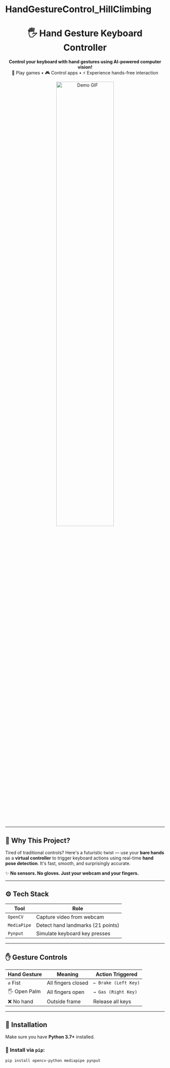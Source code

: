 # HandGestureControl_HillClimbing
<h1 align="center">🖐️ Hand Gesture Keyboard Controller</h1>
<p align="center">
  <b>Control your keyboard with hand gestures using AI-powered computer vision!</b><br/>
  🚗 Play games • 🎮 Control apps • ⚡ Experience hands-free interaction
</p>

<p align="center">
  <img src="https://media.giphy.com/media/26tn33aiTi1jkl6H6/giphy.gif" width="60%" alt="Demo GIF">
</p>

---

## 🚀 Why This Project?

Tired of traditional controls? Here's a futuristic twist — use your **bare hands** as a **virtual controller** to trigger keyboard actions using real-time **hand pose detection**. It's fast, smooth, and surprisingly accurate.

✨ **No sensors. No gloves. Just your webcam and your fingers.**

---

## ⚙️ Tech Stack

| Tool        | Role                            |
|-------------|---------------------------------|
| `OpenCV`    | Capture video from webcam       |
| `MediaPipe` | Detect hand landmarks (21 points) |
| `Pynput`    | Simulate keyboard key presses   |

---

## ✋ Gesture Controls

| Hand Gesture | Meaning         | Action Triggered      |
|--------------|-----------------|------------------------|
| ✊ Fist       | All fingers closed | `← Brake (Left Key)`   |
| 🖐️ Open Palm  | All fingers open   | `→ Gas (Right Key)`    |
| ❌ No hand    | Outside frame     | Release all keys       |

---

## 🔧 Installation

Make sure you have **Python 3.7+** installed.

### 🔹 Install via `pip`:

```bash
pip install opencv-python mediapipe pynput
